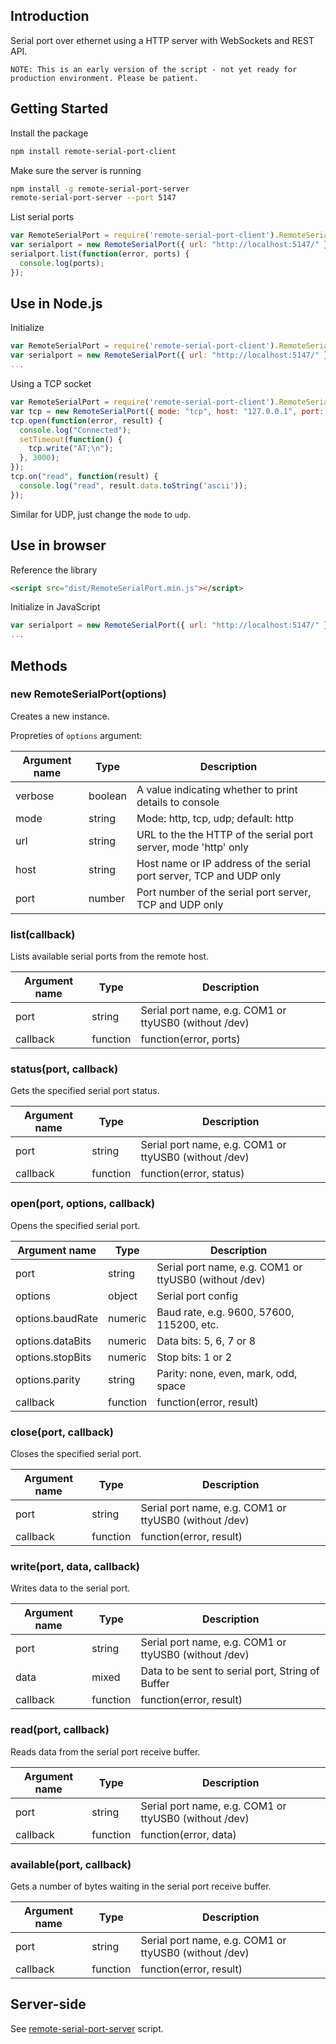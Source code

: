 ## Introduction

Serial port over ethernet using a HTTP server with WebSockets and REST API.

`NOTE: This is an early version of the script - not yet ready for production environment. Please be patient.`

## Getting Started

Install the package
```bash
npm install remote-serial-port-client
```

Make sure the server is running
```bash
npm install -g remote-serial-port-server
remote-serial-port-server --port 5147
```

List serial ports
```javascript
var RemoteSerialPort = require('remote-serial-port-client').RemoteSerialPort;
var serialport = new RemoteSerialPort({ url: "http://localhost:5147/" });
serialport.list(function(error, ports) {
  console.log(ports);
});
```

## Use in Node.js

Initialize
```javascript
var RemoteSerialPort = require('remote-serial-port-client').RemoteSerialPort;
var serialport = new RemoteSerialPort({ url: "http://localhost:5147/" });
...
```

Using a TCP socket
```javascript
var RemoteSerialPort = require('remote-serial-port-client').RemoteSerialPort;
var tcp = new RemoteSerialPort({ mode: "tcp", host: "127.0.0.1", port: 5147 });
tcp.open(function(error, result) {
  console.log("Connected");
  setTimeout(function() {
    tcp.write("AT;\n");
  }, 3000);
});
tcp.on("read", function(result) {
  console.log("read", result.data.toString('ascii'));
});
```

Similar for UDP, just change the `mode` to `udp`.

## Use in browser

Reference the library
```html
<script src="dist/RemoteSerialPort.min.js"></script>
```

Initialize in JavaScript
```javascript
var serialport = new RemoteSerialPort({ url: "http://localhost:5147/" });
...
```

## Methods

### new RemoteSerialPort(options)

Creates a new instance.

Propreties of `options` argument:

Argument name     | Type      | Description
----------------- | --------- | ---------------------------------------------------------------------------------
verbose           | boolean   | A value indicating whether to print details to console
mode              | string    | Mode: http, tcp, udp; default: http
url               | string    | URL to the the HTTP of the serial port server, mode 'http' only
host              | string    | Host name or IP address of the serial port server, TCP and UDP only
port              | number    | Port number of the serial port server, TCP and UDP only

### list(callback)

Lists available serial ports from the remote host.

Argument name     | Type      | Description
----------------- | --------- | ---------------------------------------------------------------------------------
port              | string    | Serial port name, e.g. COM1 or ttyUSB0 (without /dev)
callback          | function  | function(error, ports)

### status(port, callback)

Gets the specified serial port status.

Argument name     | Type      | Description
----------------- | --------- | ---------------------------------------------------------------------------------
port              | string    | Serial port name, e.g. COM1 or ttyUSB0 (without /dev)
callback          | function  | function(error, status)

### open(port, options, callback)

Opens the specified serial port.

Argument name     | Type      | Description
----------------- | --------- | ---------------------------------------------------------------------------------
port              | string    | Serial port name, e.g. COM1 or ttyUSB0 (without /dev)
options           | object    | Serial port config
options.baudRate  | numeric   | Baud rate, e.g. 9600, 57600, 115200, etc.
options.dataBits  | numeric   | Data bits: 5, 6, 7 or 8
options.stopBits  | numeric   | Stop bits: 1 or 2
options.parity    | string    | Parity: none, even, mark, odd, space
callback          | function  | function(error, result)

### close(port, callback)

Closes the specified serial port.

Argument name     | Type      | Description
----------------- | --------- | ---------------------------------------------------------------------------------
port              | string    | Serial port name, e.g. COM1 or ttyUSB0 (without /dev)
callback          | function  | function(error, result)

### write(port, data, callback)

Writes data to the serial port.

Argument name     | Type      | Description
----------------- | --------- | ---------------------------------------------------------------------------------
port              | string    | Serial port name, e.g. COM1 or ttyUSB0 (without /dev)
data              | mixed     | Data to be sent to serial port, String of Buffer
callback          | function  | function(error, result)

### read(port, callback)

Reads data from the serial port receive buffer.

Argument name     | Type      | Description
----------------- | --------- | ---------------------------------------------------------------------------------
port              | string    | Serial port name, e.g. COM1 or ttyUSB0 (without /dev)
callback          | function  | function(error, data)

### available(port, callback)

Gets a number of bytes waiting in the serial port receive buffer.

Argument name     | Type      | Description
----------------- | --------- | ---------------------------------------------------------------------------------
port              | string    | Serial port name, e.g. COM1 or ttyUSB0 (without /dev)
callback          | function  | function(error, result)

## Server-side

See [remote-serial-port-server](https://github.com/papnkukn/remote-serial-port-server) script.